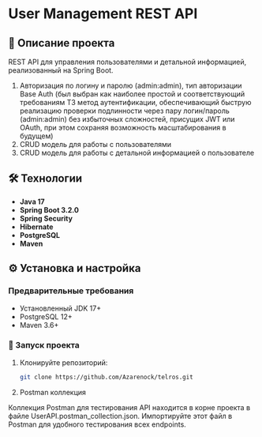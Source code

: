 # User Management REST API

## 📝 Описание проекта
REST API для управления пользователями и детальной информацией, реализованный на Spring Boot.

1) Авторизация по логину и паролю (admin:admin), тип авторизации Base Auth (был выбран как наиболее простой и соответствующий требованиям ТЗ метод аутентификации, обеспечивающий быструю реализацию проверки подлинности через пару логин/пароль (admin:admin) без избыточных сложностей, присущих JWT или OAuth, при этом сохраняя возможность масштабирования в будущем)
2) CRUD модель для работы с пользователями
3) CRUD модель для работы с детальной информацией о пользователе

## 🛠 Технологии
- **Java 17**
- **Spring Boot 3.2.0**
- **Spring Security**
- **Hibernate**
- **PostgreSQL**
- **Maven**

## ⚙️ Установка и настройка

### Предварительные требования
- Установленный JDK 17+
- PostgreSQL 12+
- Maven 3.6+

### 🚀 Запуск проекта
1. Клонируйте репозиторий:
   ```bash
   git clone https://github.com/Azarenock/telros.git
   
2. Postman коллекция

Коллекция Postman для тестирования API находится в корне проекта в файле UserAPI.postman_collection.json. Импортируйте этот файл в Postman для удобного тестирования всех endpoints.

